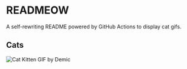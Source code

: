 # READMEOW

A self-rewriting README powered by GitHub Actions to display cat gifs.

## Cats

![Cat Kitten GIF by Demic](https://media2.giphy.com/media/v1.Y2lkPTlhY2QwMmRhMGVkM3RnZnBqbjA2ZXQzdWR2Y2JuZTRvaDcyNWc0dWFqZ3Q0MmtpaSZlcD12MV9naWZzX3NlYXJjaCZjdD1n/3oriO0OEd9QIDdllqo/200.gif)
